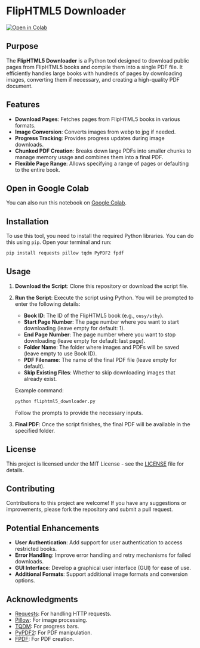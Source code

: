 # FlipHTML5 Downloader

[![Open in Colab](https://colab.research.google.com/assets/colab-badge.svg)](https://colab.research.google.com/github/mehmetabak/FlipHTML5-Downloader/blob/main/fliphtml5_downloader_colab.ipynb)

## Purpose

The **FlipHTML5 Downloader** is a Python tool designed to download public pages from FlipHTML5 books and compile them into a single PDF file. It efficiently handles large books with hundreds of pages by downloading images, converting them if necessary, and creating a high-quality PDF document.

## Features

- **Download Pages**: Fetches pages from FlipHTML5 books in various formats.
- **Image Conversion**: Converts images from webp to jpg if needed.
- **Progress Tracking**: Provides progress updates during image downloads.
- **Chunked PDF Creation**: Breaks down large PDFs into smaller chunks to manage memory usage and combines them into a final PDF.
- **Flexible Page Range**: Allows specifying a range of pages or defaulting to the entire book.

## Open in Google Colab

You can also run this notebook on [Google Colab](https://colab.research.google.com/github/mehmetabak/FlipHTML5-Downloader/blob/main/fliphtml5_downloader_colab.ipynb).

## Installation

To use this tool, you need to install the required Python libraries. You can do this using `pip`. Open your terminal and run:

```sh
pip install requests pillow tqdm PyPDF2 fpdf
```

## Usage

1. **Download the Script**: Clone this repository or download the script file.

2. **Run the Script**: Execute the script using Python. You will be prompted to enter the following details:

    - **Book ID**: The ID of the FlipHTML5 book (e.g., `ousy/stby`).
    - **Start Page Number**: The page number where you want to start downloading (leave empty for default: 1).
    - **End Page Number**: The page number where you want to stop downloading (leave empty for default: last page).
    - **Folder Name**: The folder where images and PDFs will be saved (leave empty to use Book ID).
    - **PDF Filename**: The name of the final PDF file (leave empty for default).
    - **Skip Existing Files**: Whether to skip downloading images that already exist.

   Example command:

   ```sh
   python fliphtml5_downloader.py
   ```

   Follow the prompts to provide the necessary inputs.

3. **Final PDF**: Once the script finishes, the final PDF will be available in the specified folder.

## License

This project is licensed under the MIT License - see the [LICENSE](LICENSE) file for details.

## Contributing

Contributions to this project are welcome! If you have any suggestions or improvements, please fork the repository and submit a pull request. 

## Potential Enhancements

- **User Authentication**: Add support for user authentication to access restricted books.
- **Error Handling**: Improve error handling and retry mechanisms for failed downloads.
- **GUI Interface**: Develop a graphical user interface (GUI) for ease of use.
- **Additional Formats**: Support additional image formats and conversion options.

## Acknowledgments

- [Requests](https://docs.python-requests.org/en/latest/): For handling HTTP requests.
- [Pillow](https://pillow.readthedocs.io/en/stable/): For image processing.
- [TQDM](https://tqdm.github.io/): For progress bars.
- [PyPDF2](https://pythonhosted.org/PyPDF2/): For PDF manipulation.
- [FPDF](http://www.fpdf.org/): For PDF creation.
